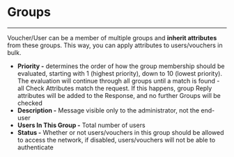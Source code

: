 # **Groups**

---

Voucher/User can be a member of multiple groups and **inherit attributes** from these groups. This way, you can apply attributes to users/vouchers in bulk.

- **Priority -** determines the order of how the group membership should be evaluated, starting with 1 (highest priority), down to 10 (lowest priority). The evaluation will continue through all groups until a match is found - all Check Attributes match the request. If this happens, group Reply attributes will be added to the Response, and no further Groups will be checked
- **Description -** Message visible only to the administrator, not the end-user
- **Users In This Group -** Total number of users
- **Status -** Whether or not users/vouchers in this group should be allowed to access the network, if disabled, users/vouchers will not be able to authenticate
